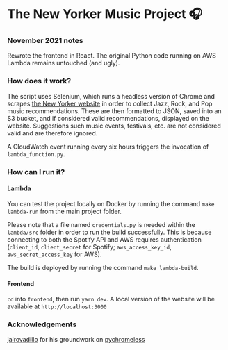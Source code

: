 # The New Yorker Music Project 🎧

### November 2021 notes
Rewrote the frontend in React. 
The original Python code running on AWS Lambda remains untouched (and ugly).

### How does it work?
The script uses Selenium, which runs a headless version of Chrome and scrapes
 [the New Yorker website](https://www.newyorker.com/goings-on-about-town/night-life) in order to collect Jazz, Rock, 
 and Pop music recommendations. These are then formatted to JSON, saved into an S3 bucket, and if considered valid
 recommendations, displayed on the website. Suggestions such music events, festivals, etc. are not considered valid
 and are therefore ignored.
 
A CloudWatch event running every six hours triggers the invocation of `lambda_function.py`.

### How can I run it?

#### Lambda 
You can test the project locally on Docker by running the command `make lambda-run` from the main
project folder.

Please note that a file named `credentials.py` is needed within the `lambda/src` folder in order to run the build successfully.
This is because connecting to both the Spotify API and AWS requires authentication (`client_id`, `client_secret` for 
Spotify; `aws_access_key_id`, `aws_secret_access_key` for AWS).
 
 The build is deployed by running the command `make lambda-build`.

 #### Frontend
 
`cd` into `frontend`, then run `yarn dev`.
A local version of the website will be available at `http://localhost:3000`
 ### Acknowledgements
 
[jairovadillo](https://github.com/jairovadillo) for his groundwork on
 [pychromeless](https://github.com/jairovadillo/pychromeless)

